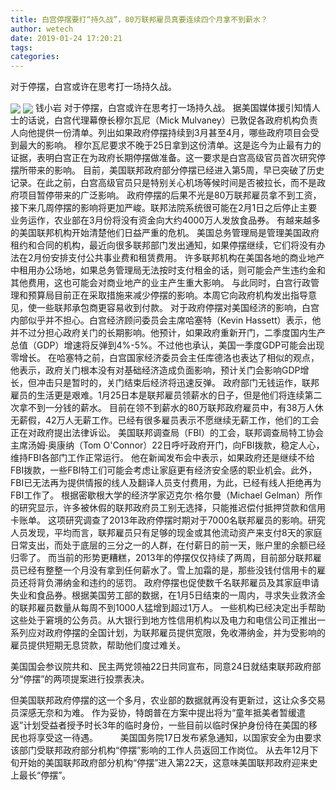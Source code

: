 ```yaml
---
title: 白宫停摆要打“持久战”，80万联邦雇员真要连续四个月拿不到薪水？
author: wetech
date: 2019-01-24 17:20:21
tags: 
categories: 
---
```

对于停摆，白宫或许在思考打一场持久战。
<!-- more -->
<img align="center" border="0" src="https://imgcdn.yicai.com/uppics/images/2019/01/c87ef211db35ac0162fc3d0758f510dc.jpg" />
<img align="center" border="0" src="https://imgcdn.yicai.com/uppics/images/2019/01/ccd69cfc5ce28ce74cc0d9231587d25b.jpg" />
钱小岩
对于停摆，白宫或许在思考打一场持久战。
据美国媒体援引知情人士的话说，白宫代理幕僚长穆尔瓦尼（Mick Mulvaney）已敦促各政府机构负责人向他提供一份清单。列出如果政府停摆持续到3月甚至4月，哪些政府项目会受到最大的影响。
穆尔瓦尼要求不晚于25日拿到这份清单。这是迄今为止最有力的证据，表明白宫正在为政府长期停摆做准备。这一要求是白宫高级官员首次研究停摆所带来的影响。
目前，美国联邦政府部分停摆已经进入第5周，早已突破了历史记录。在此之前，白宫高级官员只是特别关心机场等候时间是否被拉长，而不是政府项目暂停带来的广泛影响。
政府停摆的后果不光是80万联邦雇员拿不到工资，接下来几周停摆的影响将更加严峻。联邦法院系统很可能在2月1日之后停止主要业务运作，农业部在3月份将没有资金向大约4000万人发放食品券。
有越来越多的美国联邦机构开始清楚他们日益严重的危机。
美国总务管理局是管理美国政府租约和合同的机构，最近向很多联邦部门发出通知，如果停摆继续，它们将没有办法在2月份安排支付公共事业费和租赁费用。
许多联邦机构在美国各地的商业地产中租用办公场地，如果总务管理局无法按时支付租金的话，则可能会产生违约金和其他费用，这也可能会对商业地产的业主产生重大影响。
与此同时，白宫行政管理和预算局目前正在采取措施来减少停摆的影响。本周它向政府机构发出指导意见，使一些联邦承包商更容易收到付款。
对于政府停摆对美国经济的影响，白宫内部似乎并不担心。白宫经济顾问委员会主席哈塞特（Kevin Hassett）表示，他并不过分担心政府关门的长期影响。他预计，如果政府重新开门，二季度国内生产总值（GDP）增速将反弹到4%-5%。不过他也承认，美国一季度GDP可能会出现零增长。
在哈塞特之前，白宫国家经济委员会主任库德洛也表达了相似的观点，他表示，政府关门根本没有对基础经济造成负面影响，预计关门会影响GDP增长，但冲击只是暂时的，关门结束后经济将迅速反弹。
政府部门无钱运作，联邦雇员的生活更是艰难。1月25日本是联邦雇员领薪水的日子，但是他们将连续第二次拿不到一分钱的薪水。
目前在领不到薪水的80万联邦政府雇员中，有38万人休无薪假，42万人无薪工作。已经有很多雇员表示不愿继续无薪工作，他们的工会正在对政府提出法律诉讼。
美国联邦调查局（FBI）的工会，联邦调查局特工协会主席汤姆·奥康纳（Tom O'Connor）22日呼吁政府开门，向FBI拨款，稳定人心，维持FBI各部门工作正常运行。
他在新闻发布会中表示，如果政府还是继续不给FBI拨款，一些FBI特工们可能会考虑让家庭更有经济安全感的职业机会。此外，FBI已无法再为提供情报的线人及翻译人员支付费用，为此，已经有线人拒绝再为FBI工作了。
根据密歇根大学的经济学家迈克尔·格尔曼（Michael Gelman）所作的研究显示，许多被休假的联邦政府员工别无选择，只能推迟偿付抵押贷款和信用卡账单。
这项研究调查了2013年政府停摆时期对于7000名联邦雇员的影响。研究人员发现，平均而言，联邦雇员只有足够的现金或其他流动资产来支付8天的家庭日常支出，而处于底层的三分之一的人群，在付薪日的前一天，账户里的余额已经归零了。
而当前的形势更糟糕，2013年的停摆仅仅持续了两周，目前部分联邦雇员已经有整整一个月没有拿到任何薪水了。雪上加霜的是，那些没钱付信用卡的雇员还将背负滞纳金和违约的惩罚。
政府停摆也促使数千名联邦雇员及其家庭申请失业和食品券。根据美国劳工部的数据，在1月5日结束的一周内，寻求失业救济金的联邦雇员数量从每周不到1000人猛增到超过1万人。
一些机构已经决定出手帮助这些处于窘境的公务员。从大银行到地方性信用机构以及电力和电信公司正推出一系列应对政府停摆的全国计划，为联邦雇员提供宽限，免收滞纳金，并为受影响的雇员提供短期无息贷款，帮助他们度过难关。
 
 
美国国会参议院共和、民主两党领袖22日共同宣布，同意24日就结束联邦政府部分“停摆”的两项提案进行投票表决。
但美国联邦政府停摆的这一个多月，农业部的数据就再没有更新过，这让众多交易员深感无奈和为难。
作为妥协，特朗普在方案中提出将为“童年抵美者暂缓遣返”计划受益者授予时长3年的临时身份，一些目前以临时保护身份待在美国的移民也将享受这一待遇。 　　
美国国务院17日发布紧急通知，以国家安全为由要求该部门受联邦政府部分机构“停摆”影响的工作人员返回工作岗位。
从去年12月下旬开始的美国联邦政府部分机构“停摆”进入第22天，这意味美国联邦政府迎来史上最长“停摆”。
